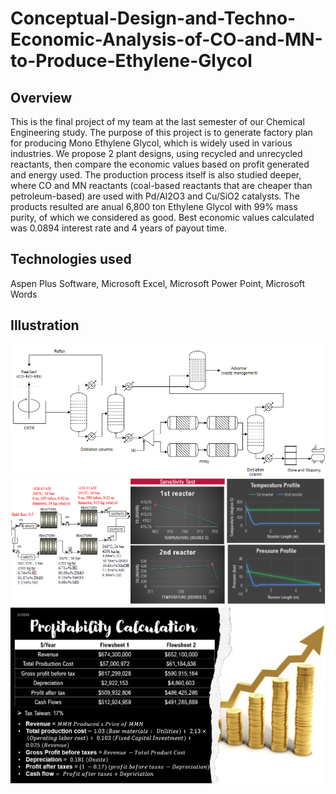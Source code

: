 # Conceptual-Design-and-Techno-Economic-Analysis-of-CO-and-MN-to-Produce-Ethylene-Glycol

## Overview
This is the final project of my team at the last semester of our Chemical Engineering study. The purpose of this project is to generate factory plan for producing Mono Ethylene Glycol, which is widely used in various industries. We propose 2 plant designs, using recycled and unrecycled reactants, then compare the economic values based on profit generated and energy used. The production process itself is also studied deeper, where CO and MN reactants (coal-based reactants that are cheaper than petroleum-based) are used with Pd/Al2O3 and Cu/SiO2 catalysts. The products resulted are anual 6,800 ton Ethylene Glycol with 99% mass purity, of which we considered as good. Best economic values calculated was 0.0894 interest rate and 4 years of payout time.

## Technologies used
Aspen Plus Software, Microsoft Excel, Microsoft Power Point, Microsoft Words

## Illustration
![alt text](https://github.com/cindysuyitno/Conceptual-Design-and-Techno-Economic-Analysis-of-CO-and-MN-to-Produce-Ethylene-Glycol/blob/main/screenshoot1.png)
![alt text](https://github.com/cindysuyitno/Conceptual-Design-and-Techno-Economic-Analysis-of-CO-and-MN-to-Produce-Ethylene-Glycol/blob/main/screenshoot2.png)
![alt text](https://github.com/cindysuyitno/Conceptual-Design-and-Techno-Economic-Analysis-of-CO-and-MN-to-Produce-Ethylene-Glycol/blob/main/screenshoot3.png)
